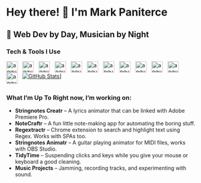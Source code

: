 # Hey there! 👋 I'm Mark Paniterce
## 🎸 Web Dev by Day, Musician by Night

### Tech & Tools I Use
<img align="left" alt="angular" width="30px" style="padding-right: 10px;"  src="https://cdn.jsdelivr.net/gh/devicons/devicon@latest/icons/angular/angular-original.svg" />
<img align="left" alt="angular" width="30px" style="padding-right: 10px;"  src="https://cdn.jsdelivr.net/gh/devicons/devicon@latest/icons/react/react-original.svg" />
<img align="left" alt="angular" width="30px" style="padding-right: 10px;"  src="https://cdn.jsdelivr.net/gh/devicons/devicon@latest/icons/vuejs/vuejs-original.svg" />
<img align="left" alt="angular" width="30px" style="padding-right: 10px;"  src="https://cdn.jsdelivr.net/gh/devicons/devicon@latest/icons/typescript/typescript-original.svg" />
<img align="left" alt="angular" width="30px" style="padding-right: 10px;"  src="https://cdn.jsdelivr.net/gh/devicons/devicon@latest/icons/python/python-original.svg" />
<img align="left" alt="angular" width="30px" style="padding-right: 10px;"  src="https://cdn.jsdelivr.net/gh/devicons/devicon@latest/icons/javascript/javascript-original.svg" />
<img align="left" alt="angular" width="30px" style="padding-right: 10px;"  src="https://cdn.jsdelivr.net/gh/devicons/devicon@latest/icons/tauri/tauri-original.svg" />
<img align="left" alt="angular" width="30px" style="padding-right: 10px;"  src="https://cdn.jsdelivr.net/gh/devicons/devicon@latest/icons/html5/html5-original.svg" />
<img align="left" alt="angular" width="30px" style="padding-right: 10px;"  src="https://cdn.jsdelivr.net/gh/devicons/devicon@latest/icons/css3/css3-original.svg" />
<img align="left" alt="angular" width="30px" style="padding-right: 10px;"  src="https://cdn.jsdelivr.net/gh/devicons/devicon@latest/icons/tailwindcss/tailwindcss-original.svg" />
<img align="left" alt="angular" width="30px" style="padding-right: 10px;"  src="https://cdn.jsdelivr.net/gh/devicons/devicon@latest/icons/mysql/mysql-original.svg" />
<img align="left" alt="angular" width="30px" style="padding-right: 10px;"  src="https://cdn.jsdelivr.net/gh/devicons/devicon@latest/icons/git/git-original.svg" />
<br/>

[![GitHub Stats](https://github-readme-stats.vercel.app/api?username=mark7p)](https://github.com/anuraghazra/github-readme-stats)]

#

### What I’m Up To Right now, I’m working on:
- **Stringnotes Creatr** – A lyrics animator that can be linked with Adobe Premiere Pro.
- **NoteCraftr** – A fun little note-making app for automating the boring stuff.
- **Regextractr** – Chrome extension to search and highlight text using Regex. Works with SPAs too.
- **Stringnotes Animatr** – A guitar playing animator for MIDI files, works with OBS Studio.
- **TidyTime** – Suspending clicks and keys while you give your mouse or keyboard a good cleaning.
- **Music Projects** – Jamming, recording tracks, and experimenting with sound.
